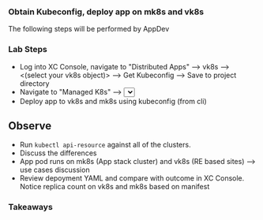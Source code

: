 ### Obtain Kubeconfig, deploy app on mk8s and vk8s

The following steps will be performed by AppDev

### Lab Steps
  - Log into XC Console, navigate to "Distributed Apps" --> vk8s --> <(select your vk8s object)> --> Get Kubeconfig --> Save to project directory
  - Navigate to "Managed K8s" --> <select your mk8s object> --> Get Kubeconfig --> Save to project directory
  - Deploy app to vk8s and mk8s using kubeconfig (from cli) 

## Observe
- Run `kubectl api-resource` against all of the clusters.
- Discuss the differences
- App pod runs on mk8s (App stack cluster) and vk8s (RE based sites) --> use cases discussion
- Review depoyment YAML and compare with outcome in XC Console. Notice replica count on vk8s and mk8s based on manifest 

### Takeaways
